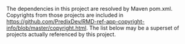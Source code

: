 The dependencies in this project are resolved by Maven pom.xml. Copyrights from those projects are included in https://github.com/PredixDev/RMD-ref-app-copyright-info/blob/master/copyright.html. The list below may be a superset of projects actually referenced by this project.
